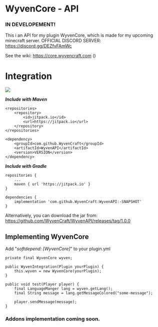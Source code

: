 # WyvenCore - API

### IN DEVELOPEMENT!

This i an API for my plugin WyvenCore, which is made for my upcoming minecraft server. OFFICIAL DISCORD SERVER: https://discord.gg/DEZfvFAmWc

See the wiki: https://core.wyvencraft.com ()

# Integration

[![](https://jitpack.io/v/WyvenCraft/WyvenCore.svg)](https://jitpack.io/#WyvenCraft/WyvenCore)

**_Include with Maven_**

```
<repositories>
    <repository>
        <id>jitpack.io</id>
        <url>https://jitpack.io</url>
    </repository>
</repositories>

<dependency>
    <groupId>com.github.WyvenCraft</groupId>
    <artifactId>WyvenAPI</artifactId>
    <version>VERSION</version>
</dependency>
```

**_Include with Gradle_**

```
repositories {
    ...
    maven { url 'https://jitpack.io' }
}

dependencies {
    implementation 'com.github.WyvenCraft:WyvenAPI:-SNAPSHOT'
}
```
Alternatively, you can download the jar from: https://github.com/WyvenCraft/WyvenAPI/releases/tag/1.0.0

## Implementing WyvenCore

Add "_softdepend: [WyvenCore]_" to your plugin.yml
```
private final WyvenCore wyven;

public WyvenIntegration(Plugin yourPlugin) {
    this.wyven = new WyvenCore(yourPlugin);
}

public void test(Player player) {
    final LanguageManger lang = wyven.getLang();
    final String message = lang.getMessageColored("some-message");
    
    player.sendMessage(message);
}
```

### Addons implementation coming soon.
